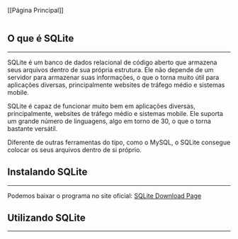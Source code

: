 [[Página Principal]]

```table-of-contents
```

## O que é SQLite
---
SQLite é um banco de dados relacional de código aberto que armazena seus arquivos dentro de sua própria estrutura. Ele não depende de um servidor para armazenar suas informações, o que o torna muito útil para aplicações diversas, principalmente websites de tráfego médio e sistemas mobile.

SQLite é capaz de funcionar muito bem em aplicações diversas, principalmente, websites de tráfego médio e sistemas mobile. Ele suporta um grande número de linguagens, algo em torno de 30, o que o torna bastante versátil.

Diferente de outras ferramentas do tipo, como o MySQL, o SQLite consegue colocar os seus arquivos dentro de si próprio.
## Instalando SQLite
---
Podemos baixar o programa no site oficial: [SQLite Download Page](https://sqlite.org/download.html)
## Utilizando SQLite
---
